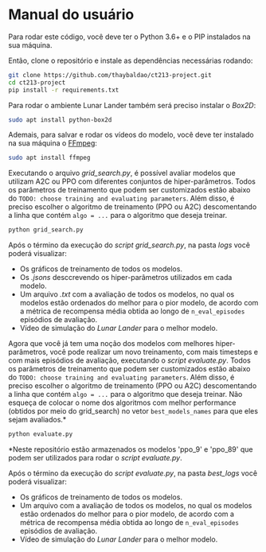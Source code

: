 # Manual do usuário
Para rodar este código, você deve ter o Python 3.6+ e o PIP instalados na sua máquina.

Então, clone o repositório e instale as dependências necessárias rodando:
```bash
git clone https://github.com/thaybaldao/ct213-project.git
cd ct213-project
pip install -r requirements.txt
```

Para rodar o ambiente Lunar Lander também será preciso instalar o *Box2D*:
```bash
sudo apt install python-box2d
```

Ademais, para salvar e rodar os vídeos do modelo, você deve ter instalado na sua máquina o [FFmpeg](http://ffmpeg.org/):
```bash
sudo apt install ffmpeg
```

Executando o arquivo *grid_search.py*, é possível avaliar modelos que utilizam A2C ou PPO com diferentes conjuntos de hiper-parâmetros.
Todos os parâmetros de treinamento que podem ser customizados estão abaixo do `TODO: choose training and evaluating parameters`.
Além disso, é preciso escolher o algoritmo de treinamento (PPO ou A2C) descomentando a linha que contém `algo = ...` para o algoritmo que deseja treinar.
```bash
python grid_search.py
```

Após o término da execução do *script grid_search.py*, na pasta *logs* você poderá visualizar:
- Os gráficos de treinamento de todos os modelos. 
- Os *.jsons* desccrevendo os hiper-parâmetros utilizados em cada modelo. 
- Um arquivo *.txt* com a avaliação de todos os modelos, no qual os modelos estão ordenados do melhor para o pior modelo, de acordo com a métrica de recompensa média obtida ao longo de `n_eval_episodes` episódios de avaliação.
- Vídeo de simulação do *Lunar Lander* para o melhor modelo.

Agora que você já tem uma noção dos modelos com melhores hiper-parâmetros, você pode realizar um novo treinamento, com mais timesteps e com mais episódios de avaliação, executando o *script evaluate.py*.
Todos os parâmetros de treinamento que podem ser customizados estão abaixo do `TODO: choose training and evaluating parameters`.
Além disso, é preciso escolher o algoritmo de treinamento (PPO ou A2C) descomentando a linha que contém `algo = ...` para o algoritmo que deseja treinar.
Não esqueça de colocar o nome dos algoritmos com melhor performance (obtidos por meio do grid_search) no vetor `best_models_names` para que eles sejam avaliados.*
```bash
python evaluate.py
```

*Neste repositório estão armazenados os modelos 'ppo_9' e 'ppo_89' que podem ser utilizados para rodar o *script evaluate.py*.

Após o término da execução do *script evaluate.py*, na pasta *best_logs* você poderá visualizar:
- Os gráficos de treinamento de todos os modelos. 
- Um arquivo com a avaliação de todos os modelos, no qual os modelos estão ordenados do melhor para o pior modelo, de acordo com a métrica de recompensa média obtida ao longo de `n_eval_episodes` episódios de avaliação.
- Vídeo de simulação do *Lunar Lander* para o melhor modelo.
